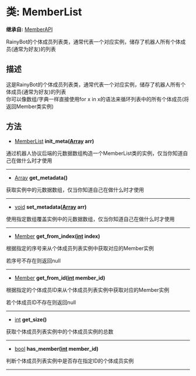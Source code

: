 # 类: MemberList  
  
**继承自:** [MemberAPI](MemberAPI.md)  
  
RainyBot的个体成员列表类，通常代表一个对应实例，储存了机器人所有个体成员(通常为好友)的列表  
  
## 描述  
  
这是RainyBot的个体成员列表类，通常代表一个对应实例，储存了机器人所有个体成员(通常为好友)的列表   
你可以像数组/字典一样直接使用for x in x的语法来循环列表中的所有个体成员(将返回Member类实例)  
  
## 方法 
  
- [MemberList](MemberList.md) **init_meta([Array](https://docs.godotengine.org/en/latest/classes/class_array.html) arr)**  
  
通过机器人协议后端的元数据数组构造一个MemberList类的实例，仅当你知道自己在做什么时才使用  
  
---  
  
- [Array](https://docs.godotengine.org/en/latest/classes/class_array.html) **get_metadata()**  
  
获取实例中的元数据数组，仅当你知道自己在做什么时才使用  
  
---  
  
- [void](https://docs.godotengine.org/en/latest/classes/class_void.html) **set_metadata([Array](https://docs.godotengine.org/en/latest/classes/class_array.html) arr)**  
  
使用指定数组覆盖实例中的元数据数组，仅当你知道自己在做什么时才使用  
  
---  
  
- [Member](Member.md) **get_from_index([int](https://docs.godotengine.org/en/latest/classes/class_int.html) index)**  
  
根据指定的序号来从个体成员列表实例中获取对应的Member实例   
  
若序号不存在则返回null  
  
---  
  
- [Member](Member.md) **get_from_id([int](https://docs.godotengine.org/en/latest/classes/class_int.html) member_id)**  
  
根据指定的个体成员ID来从个体成员列表实例中获取对应的Member实例   
  
若个体成员ID不存在则返回null  
  
---  
  
- [int](https://docs.godotengine.org/en/latest/classes/class_int.html) **get_size()**  
  
获取个体成员列表实例中的个体成员实例的总数  
  
---  
  
- [bool](https://docs.godotengine.org/en/latest/classes/class_bool.html) **has_member([int](https://docs.godotengine.org/en/latest/classes/class_int.html) member_id)**  
  
判断个体成员列表实例中是否存在指定ID的个体成员实例  
  
---  
  

